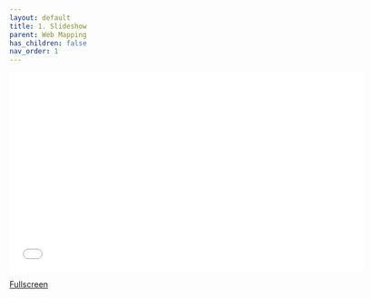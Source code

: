 ```yaml
---
layout: default
title: 1. Slideshow
parent: Web Mapping
has_children: false
nav_order: 1
---
```


<iframe width="625" height="352" frameborder="0" marginheight="0" marginwidth="0" src="slides/web-mapping"></iframe>    

<a href='slides/web-mapping.html' target='_blank'>Fullscreen</a>
